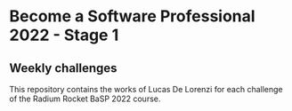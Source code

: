 # Become a Software Professional 2022 - Stage 1
## Weekly challenges

This repository contains the works of Lucas De Lorenzi for each challenge of the Radium Rocket BaSP 2022 course.